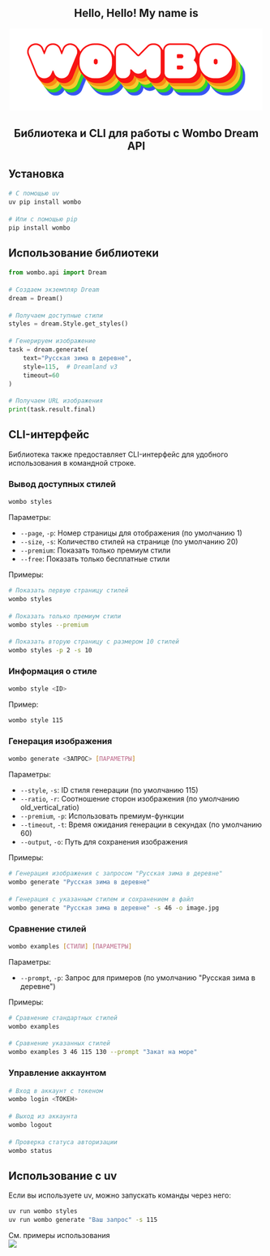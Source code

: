 <div align="center">
    <h2>Hello, Hello! My name is</h2>
    <img src="assets/logos/wombo.png">
    <h2>Библиотека и CLI для работы с Wombo Dream API</h2>
</div>

## Установка

```bash
# С помощью uv
uv pip install wombo

# Или с помощью pip
pip install wombo
```

## Использование библиотеки

```python
from wombo.api import Dream

# Создаем экземпляр Dream
dream = Dream()

# Получаем доступные стили
styles = dream.Style.get_styles()

# Генерируем изображение
task = dream.generate(
    text="Русская зима в деревне",
    style=115,  # Dreamland v3
    timeout=60
)

# Получаем URL изображения
print(task.result.final)
```

## CLI-интерфейс

Библиотека также предоставляет CLI-интерфейс для удобного использования в командной строке.

### Вывод доступных стилей

```bash
wombo styles
```

Параметры:
- `--page`, `-p`: Номер страницы для отображения (по умолчанию 1)
- `--size`, `-s`: Количество стилей на странице (по умолчанию 20)
- `--premium`: Показать только премиум стили
- `--free`: Показать только бесплатные стили

Примеры:
```bash
# Показать первую страницу стилей
wombo styles

# Показать только премиум стили
wombo styles --premium

# Показать вторую страницу с размером 10 стилей
wombo styles -p 2 -s 10
```

### Информация о стиле

```bash
wombo style <ID>
```

Пример:
```bash
wombo style 115
```

### Генерация изображения

```bash
wombo generate <ЗАПРОС> [ПАРАМЕТРЫ]
```

Параметры:
- `--style`, `-s`: ID стиля генерации (по умолчанию 115)
- `--ratio`, `-r`: Соотношение сторон изображения (по умолчанию old_vertical_ratio)
- `--premium`, `-p`: Использовать премиум-функции
- `--timeout`, `-t`: Время ожидания генерации в секундах (по умолчанию 60)
- `--output`, `-o`: Путь для сохранения изображения

Примеры:
```bash
# Генерация изображения с запросом "Русская зима в деревне"
wombo generate "Русская зима в деревне"

# Генерация с указанным стилем и сохранением в файл
wombo generate "Русская зима в деревне" -s 46 -o image.jpg
```

### Сравнение стилей

```bash
wombo examples [СТИЛИ] [ПАРАМЕТРЫ]
```

Параметры:
- `--prompt`, `-p`: Запрос для примеров (по умолчанию "Русская зима в деревне")

Примеры:
```bash
# Сравнение стандартных стилей
wombo examples

# Сравнение указанных стилей
wombo examples 3 46 115 130 --prompt "Закат на море"
```

### Управление аккаунтом

```bash
# Вход в аккаунт с токеном
wombo login <ТОКЕН>

# Выход из аккаунта
wombo logout

# Проверка статуса авторизации
wombo status
```

## Использование с uv

Если вы используете uv, можно запускать команды через него:

```bash
uv run wombo styles
uv run wombo generate "Ваш запрос" -s 115
```

<div>См. примеры использования</div>
<img src="assets/example.gif">